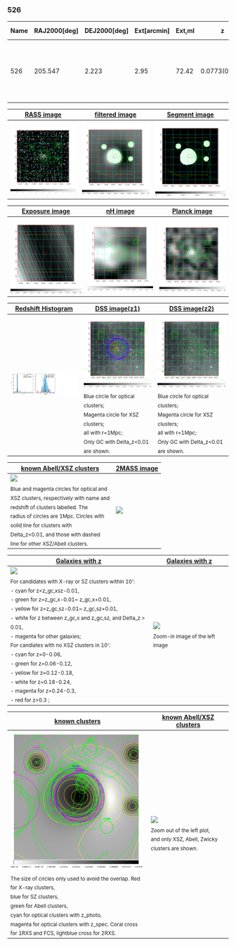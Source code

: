 <div STYLE="page-break-after: always;"></div>

### 526

|Name|RAJ2000[deg]|DEJ2000[deg] |Ext[arcmin]| Ext,ml | z | z_src| C|GC(XSZ,Delta_z<0.01)| GC(OPT,Delta_z<0.01)|GC| R_sig[arcmin] | R500[arcmin] | R500[Mpc]| CRsig[c/s] | CR500[c/s] |L500[1E44 erg/s]|F500[1E-12 erg/s/cm^2]| M500[1E14 Msun]|Tx[keV]|Cnt_sig|Beta|Rc[arcmin]|Comment|Alias|
|---|---|---|---|---|---|------|---|--------|---------|----------|---|---|---|---|---|---|---|---|---|---|---|---|---|---|
|526| 205.547| 2.223| 2.95| 72.42| 0.0773(0.005)| z1, z_xsz| B| F20, L03, MCXC, PSZ2, Tar, XB| A, N, W| A, C, F20, L03, MCXC, N, PSZ2, Tar, W, XB| 9.288| 9.749| 0.856| 0.266(0.049)| 0.268(0.050)| 0.764(0.081)| 5.203(0.554)| 1.92(0.10)| 3.28(0.11)| 76.5| 0.922(-0.096+0.057)| 5.101(-0.652+0.516)| -| k369|

|[RASS image](../image/526/526_img.pdf)|[filtered image](../image/526/526_fil.pdf)|[Segment image](../image/526/526_seg.pdf)|
|-------------------|--------------------|-------------------|
| <img src="../image/526/526_img.png" width="300">  | <img src="../image/526/526_fil.png" width="300">   | <img src="../image/526/526_seg.png" width="300">  |

|[Exposure image](../image/526/526_mex.pdf)| [nH image](../image/526/526_nh.pdf)| [Planck image](../image/526/526_p.pdf)|
|-------------------|--------------------|-------------------|
|<img src="../image/526/526_mex.png" width="300">   | <img src="../image/526/526_nh.png" width="300">    | <img src="../image/526/526_p.png" width="300"> |

|[Redshift Histogram](../image/526/526_zg.pdf) | [DSS image(z1)](../image/526/526_dss_z1.pdf)      |  [DSS image(z2)](../image/526/526_dss_z2.pdf)    |
|-------------------|--------------------|-------------------|
|<img src="../image/526/526_zg.png" width="300"> |<img src="../image/526/526_dss_z1.png" width="300"> <sub><br>Blue circle for optical clusters; <br>Magenta circle for XSZ clusters; <br>all with r=1Mpc; <br>Only GC with Delta_z<0.01 are shown. </sub>| <img src="../image/526/526_dss_z2.png" width="300"><sub><br>Blue circle for optical clusters; <br>Magenta circle for XSZ clusters; <br>all with r=1Mpc; <br>Only GC with Delta_z<0.01 are shown. </sub> |

|[known Abell/XSZ clusters](../image/526/526_m.pdf) | [2MASS image](../image/526/526_2mass.pdf)      |
|-------------------|-------------------|
|<img src=../image/526/526_m.png width="300"> <br><sub>Blue and magenta circles for optical and <br>XSZ clusters, respectively with name and <br>redshift of clusters labelled. The <br>radius of circles are 1Mpc. Circles with <br>solid line for clusters with <br>Delta_z<0.01, and those with dashed <br>line for other XSZ/Abell clusters.        </sub>|<img src="../image/526/526_2mass.png" width="300">  |

|[Galaxies with z](../image/526/526_opt_ned.pdf) |[Galaxies with z](../image/526/526_opt_ned_zoom.pdf) |
|-------------------|-------------------|
| <img src=../image/526/526_opt_ned.png width="300"> <br><sub> For candidates with X-ray or SZ clusters within 10': <br> - cyan for z<z_gc,xsz-0.01, <br> - green for z=z_gc,x-0.01~ z_gc,x+0.01, <br> - yellow for z=z_gc,sz-0.01~ z_gc,sz+0.01, <br> - white for z between z_gc,x and z_gc,sz, and Delta_z > 0.01, <br> - magenta for other galaxies; <br>For candiates with no XSZ clusters in 10': <br> - cyan for z=0-0.06, <br> - green for z=0.06-0.12, <br> - yellow for z=0.12-0.18, <br> - white for z=0.18-0.24, <br> - magenta for z=0.24-0.3, <br> - red for z>0.3 ;  </sub>|<img src=../image/526/526_opt_ned_zoom.png width="300">  <br><sub> Zoom-in image of the left image</sub>|

|[known clusters](../image/526/526_gc.pdf) |[known Abell/XSZ clusters](../image/526/526_gc_large.pdf) |
|-------------------|-------------------|
| <img src=../image/526/526_gc.png width="300"> <br><sub> The size of circles only used to avoid the overlap. Red for X-ray clusters, <br> blue for SZ clusters, <br> green for Abell clusters, <br> cyan for optical clusters with z_photo, <br> magenta for optical clusters with z_spec. Coral cross for 1RXS and FCS, lightblue cross for 2RXS. </sub>|<img src=../image/526/526_gc_large.png width="300"> <br><sub> Zoom out of the left plot, <br> and only XSZ, Abell, Zwicky clusters are shown. </sub> |



